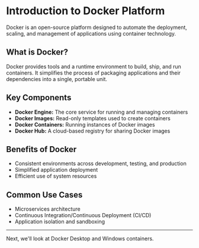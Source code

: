 # Introduction to Docker Platform

Docker is an open-source platform designed to automate the deployment, scaling, and management of applications using container technology.

## What is Docker?
Docker provides tools and a runtime environment to build, ship, and run containers. It simplifies the process of packaging applications and their dependencies into a single, portable unit.

## Key Components
- **Docker Engine:** The core service for running and managing containers
- **Docker Images:** Read-only templates used to create containers
- **Docker Containers:** Running instances of Docker images
- **Docker Hub:** A cloud-based registry for sharing Docker images

## Benefits of Docker
- Consistent environments across development, testing, and production
- Simplified application deployment
- Efficient use of system resources

## Common Use Cases
- Microservices architecture
- Continuous Integration/Continuous Deployment (CI/CD)
- Application isolation and sandboxing

---

Next, we'll look at Docker Desktop and Windows containers.
